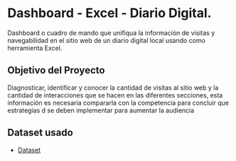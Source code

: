 # Dashboard - Excel - Diario Digital. 
Dashboard o cuadro de mando que unifiqua la información de visitas y navegabilidad en el sitio web de un diario digital local usando como herramienta Excel.

## Objetivo del Proyecto
Diagnosticar, identificar y conocer la cantidad de visitas al sitio web y la cantidad de interacciones que se hacen en las diferentes secciones, esta información es necesaria compararla con la competencia para concluir que estrategias d se deben implementar para aumentar la audiencia  

## Dataset usado 
-	<a  href =”https://github.com/Eduardoksc/Dashboard---Excel-/blob/main/ProyectoESC1.xlsx”>Dataset</a>
